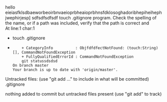 hello eieiasfklsdbaeworbeoirbnvaeioprbheaioprbhnsfdklosoghadoribhepiheihephjwephirjesp\]
sdfsdfsdfsdf
touch .gitignore
program. Check the spelling of the name, or if a path was included, verify that the path is correct and  
At line:1 char:1

- touch .gitignore
- ```
      + CategoryInfo          : ObjfdfdfectNotFound: (touch:String) [], CommandNotFoundException
      + FullyQualifiedErrorId : CommandNotFoundException
      git statussdsdsd
  On branch master
  Your branch is up to date with 'origin/master'.
  ```

Untracked files:
(use "git add <file>..." to include in what will be committed)
.gitignore

nothing added to commit but untracked files present (use "git add" to track)
